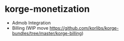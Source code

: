 # korge-monetization

* Admob Integration
* Billing (WIP move <https://github.com/korlibs/korge-bundles/tree/master/korge-billing>)
